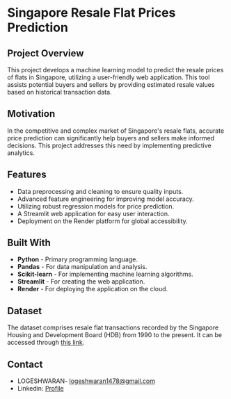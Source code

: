 # Singapore Resale Flat Prices Prediction

## Project Overview
This project develops a machine learning model to predict the resale prices of flats in Singapore, utilizing a user-friendly web application. This tool assists potential buyers and sellers by providing estimated resale values based on historical transaction data.

## Motivation
In the competitive and complex market of Singapore's resale flats, accurate price prediction can significantly help buyers and sellers make informed decisions. This project addresses this need by implementing predictive analytics.

## Features
- Data preprocessing and cleaning to ensure quality inputs.
- Advanced feature engineering for improving model accuracy.
- Utilizing robust regression models for price prediction.
- A Streamlit web application for easy user interaction.
- Deployment on the Render platform for global accessibility.

## Built With
- **Python** - Primary programming language.
- **Pandas** - For data manipulation and analysis.
- **Scikit-learn** - For implementing machine learning algorithms.
- **Streamlit** - For creating the web application.
- **Render** - For deploying the application on the cloud.

## Dataset
The dataset comprises resale flat transactions recorded by the Singapore Housing and Development Board (HDB) from 1990 to the present. It can be accessed through [this link](https://beta.data.gov.sg/collections/189/datasets/d_8b84c4ee58e3cfc0ece0d773c8ca6abc/view).

## Contact
- LOGESHWARAN- logeshwaran1478@gmail.com
- Linkedin: [Profile](https://www.linkedin.com/in/logeshwarandatapro/)



